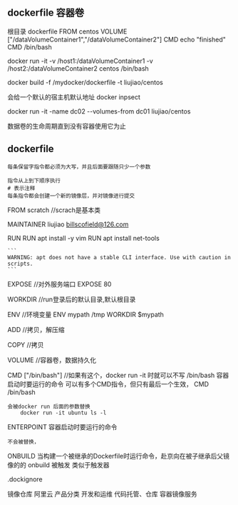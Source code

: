 
## dockerfile 容器卷
根目录 dockerfile
FROM centos
VOLUME ["/dataVolumeContainer1","/dataVolumeContainer2"]
CMD echo "finished"
CMD /bin/bash


docker run -it -v /host1:/dataVolumeContainer1 -v /host2:/dataVolumeContainer2 centos /bin/bash

docker build -f /mydocker/dockerfile -t liujiao/centos

会给一个默认的宿主机默认地址 docker inpsect


docker run -it -name dc02 --volumes-from dc01 liujiao/centos

数据卷的生命周期直到没有容器使用它为止

## dockerfile

```
每条保留字指令都必须为大写，并且后面要跟随只少一个参数

指令从上到下顺序执行
# 表示注释
每条指令都会创建一个新的镜像层，并对镜像进行提交
```


FROM scratch //scrach是基本类

MAINTAINER liujiao billscofield@126.com

RUN
    RUN apt install -y vim
    RUN apt install net-tools

    ```
    WARNING: apt does not have a stable CLI interface. Use with caution in scripts.
    ```


EXPOSE  //对外服务端口
    EXPOSE 80

WORKDIR //run登录后的默认目录,默认根目录

ENV //环境变量
    ENV mypath /tmp
    WORKDIR $mypath

ADD //拷贝，解压缩

COPY    //拷贝

VOLUME  //容器卷，数据持久化

CMD ["/bin/bash"]   //如果有这个，docker run -it 时就可以不写 /bin/bash
    容器启动时要运行的命令
    可以有多个CMD指令，但只有最后一个生效，
    CMD /bin/bash

    会被docker run 后面的参数替换
        docker run -it ubuntu ls -l

ENTERPOINT
    容器启动时要运行的命令
    
    不会被替换，
    

ONBUILD
    当构建一个被继承的Dockerfile时运行命令，赴京向在被子继承后父镜像的的 onbuild 被触发
    类似于触发器

.dockignore




镜像仓库
    阿里云
    产品分类
    开发和运维
    代码托管、仓库
    容器镜像服务
